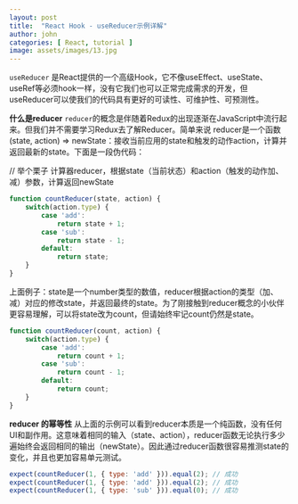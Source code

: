 ```yaml
---
layout: post
title:  "React Hook - useReducer示例详解"
author: john
categories: [ React, tutorial ]
image: assets/images/13.jpg
---
```


`useReducer` 是React提供的一个高级Hook，它不像useEffect、useState、useRef等必须hook一样，没有它我们也可以正常完成需求的开发，但useReducer可以使我们的代码具有更好的可读性、可维护性、可预测性。

**什么是reducer**
`reducer`的概念是伴随着Redux的出现逐渐在JavaScript中流行起来。但我们并不需要学习Redux去了解Reducer。简单来说 reducer是一个函数(state, action) => newState：接收当前应用的state和触发的动作action，计算并返回最新的state。下面是一段伪代码：

// 举个栗子 计算器reducer，根据state（当前状态）和action（触发的动作加、减）参数，计算返回newState
```js
function countReducer(state, action) {
    switch(action.type) {
        case 'add':
            return state + 1;
        case 'sub':
            return state - 1;
        default: 
            return state;
    }
}
```
上面例子：state是一个number类型的数值，reducer根据action的类型（加、减）对应的修改state，并返回最终的state。为了刚接触到reducer概念的小伙伴更容易理解，可以将state改为count，但请始终牢记count仍然是state。
```js
function countReducer(count, action) {
    switch(action.type) {
        case 'add':
            return count + 1;
        case 'sub':
            return count - 1;
        default: 
            return count;
    }
}
```

**reducer 的幂等性**
从上面的示例可以看到reducer本质是一个纯函数，没有任何UI和副作用。这意味着相同的输入（state、action），reducer函数无论执行多少遍始终会返回相同的输出（newState）。因此通过reducer函数很容易推测state的变化，并且也更加容易单元测试。
```js
expect(countReducer(1, { type: 'add' })).equal(2); // 成功
expect(countReducer(1, { type: 'add' })).equal(2); // 成功
expect(countReducer(1, { type: 'sub' })).equal(0); // 成功
```
